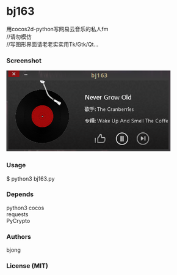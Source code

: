 # bj163
用cocos2d-python写网易云音乐的私人fm  
//请勿模仿  
//写图形界面请老老实实用Tk/Gtk/Qt...  

### Screenshot
![Screenshot](screenshot.png)

### Usage
$ python3 bj163.py  

### Depends
python3
cocos  
requests  
PyCrypto

### Authors
bjong

### License (MIT)
